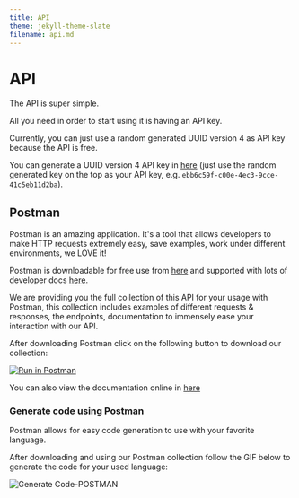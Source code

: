```yaml
---
title: API
theme: jekyll-theme-slate
filename: api.md
--- 
```


# API

The API is super simple.

All you need in order to start using it is having an API key.

Currently, you can just use a random generated UUID version 4 as API key because the API is free.

You can generate a UUID version 4 API key in [here](https://www.uuidgenerator.net/) (just use the random generated key on the top as your API key, e.g. `ebb6c59f-c00e-4ec3-9cce-41c5eb11d2ba`).

## Postman
<a name="using-postman"> </a>

Postman is an amazing application. It's a tool that allows developers to make HTTP requests extremely easy, save examples, work under different environments, we LOVE it!

Postman is downloadable for free use from [here](https://www.getpostman.com/) and supported with lots of developer docs [here](https://www.getpostman.com/docs/).

We are providing you the full collection of this API for your usage with Postman, this collection includes examples of different requests & responses, the endpoints, documentation to immensely ease your interaction with our API.

After downloading Postman click on the following button to download our collection:

[![Run in Postman](https://run.pstmn.io/button.svg)](https://www.getpostman.com/collections/024261330e9ef06d3789)

You can also view the documentation online in [here](https://documenter.getpostman.com/view/2329721/T1DmCdd4?version=latest)

### Generate code using Postman

Postman allows for easy code generation to use with your favorite language.

After downloading and using our Postman collection follow the GIF below to generate the code for your used language:

![Generate Code-POSTMAN](https://cdn.greeninvoice.co.il/files/ugc/8/c/7/8c7ea6c7af9046e2987ec70ab6e54dcd.gif)
